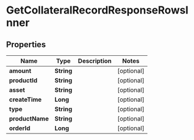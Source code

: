 

# GetCollateralRecordResponseRowsInner


## Properties

| Name | Type | Description | Notes |
|------------ | ------------- | ------------- | -------------|
|**amount** | **String** |  |  [optional] |
|**productId** | **String** |  |  [optional] |
|**asset** | **String** |  |  [optional] |
|**createTime** | **Long** |  |  [optional] |
|**type** | **String** |  |  [optional] |
|**productName** | **String** |  |  [optional] |
|**orderId** | **Long** |  |  [optional] |



